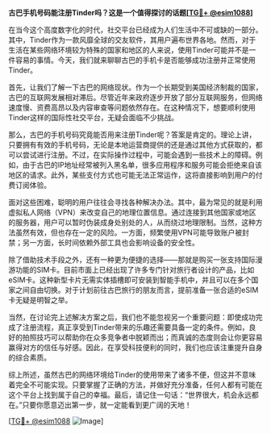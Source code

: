 **古巴手机号码能注册Tinder吗？这是一个值得探讨的话题[[TG💪+ @esim1088](https://t.me/s/esim1088)]**

在当今这个高度数字化的时代，社交平台已经成为人们生活中不可或缺的一部分。其中，Tinder作为一款风靡全球的交友软件，其用户遍布世界各地。然而，对于生活在某些网络环境较为特殊的国家和地区的人来说，使用Tinder可能并不是一件容易的事情。今天，我们就来聊聊古巴的手机卡是否能够成功注册并正常使用Tinder。

首先，让我们了解一下古巴的网络现状。作为一个长期受到美国经济制裁的国家，古巴的互联网发展相对滞后。尽管近年来政府逐步开放了部分互联网服务，但网络速度慢、资费高昂以及内容审查等问题依然存在。在这种情况下，想要顺利使用Tinder这样的国际性社交平台，无疑会面临不少挑战。

那么，古巴的手机号码究竟能否用来注册Tinder呢？答案是肯定的。理论上讲，只要拥有有效的手机号码，无论是本地运营商提供的还是通过其他方式获取的，都可以尝试进行注册。不过，在实际操作过程中，可能会遇到一些技术上的障碍。例如，由于古巴的IP地址经常被列入黑名单，很多应用程序和服务可能会拒绝来自该地区的请求。此外，某些支付方式也可能无法正常运作，这将直接影响到用户的付费订阅体验。

面对这些困难，聪明的用户往往会寻找各种解决办法。其中，最为常见的就是利用虚拟私人网络（VPN）来改变自己的地理位置信息。通过连接到其他国家或地区的服务器，用户可以暂时伪装成身处别处的人，从而绕过地理限制。当然，这种方法虽然有效，但也存在一定的风险。一方面，频繁使用VPN可能导致账户被封禁；另一方面，长时间依赖外部工具也会影响设备的安全性。

除了借助技术手段之外，还有一种更为便捷的选择——那就是购买一张支持国际漫游功能的SIM卡。目前市面上已经出现了许多专门针对旅行者设计的产品，比如eSIM卡。这种新型卡片无需实体插槽即可安装到智能手机中，并且可以在多个国家之间自由切换。对于计划前往古巴旅行的朋友而言，提前准备一张合适的eSIM卡无疑是明智之举。

当然，在讨论完上述解决方案之后，我们也不能忽视另一个重要问题：即使成功完成了注册流程，真正享受到Tinder带来的乐趣还需要具备一定的条件。例如，良好的拍照技巧可以帮助你在众多竞争者中脱颖而出；而真诚的态度则会让你更容易赢得对方的信任与好感。因此，在享受科技便利的同时，我们也应该注重提升自身的综合素质。

综上所述，虽然古巴的网络环境给Tinder的使用带来了诸多不便，但这并不意味着完全不可能实现。只要掌握了正确的方法，并做好充分准备，任何人都有可能在这个平台上找到属于自己的幸福。最后，请记住一句话：“世界很大，机会永远都在。”只要你愿意迈出第一步，就一定能看到更广阔的天地！

[[TG💪+ @esim1088](https://t.me/s/esim1088) ![Image](https://i.postimg.cc/4NQfJmqS/Snipaste-2025-05-13-00-14-12.png)]